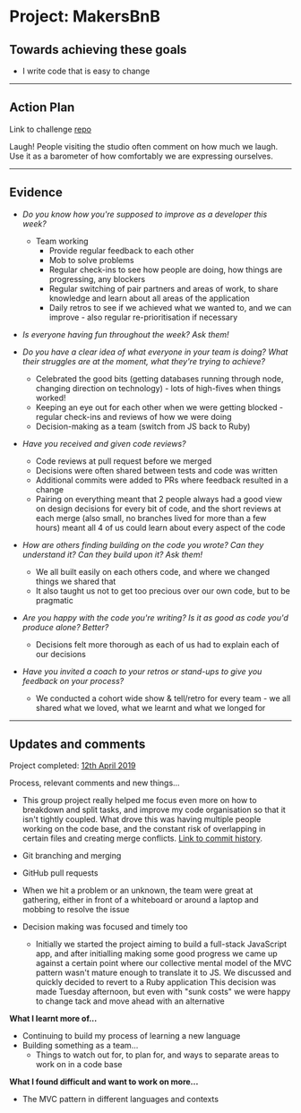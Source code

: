 # Project: MakersBnB

## Towards achieving these goals

- I write code that is easy to change

------

## Action Plan

Link to challenge [repo](https://github.com/makersacademy/course/tree/master/makersbnb)

Laugh! People visiting the studio often comment on how much we laugh. Use it as a barometer of how comfortably we are expressing ourselves.

------

## Evidence

- _Do you know how you're supposed to improve as a developer this week?_
  - Team working
    - Provide regular feedback to each other
    - Mob to solve problems
    - Regular check-ins to see how people are doing, how things are progressing, any blockers
    - Regular switching of pair partners and areas of work, to share knowledge and learn about all areas of the application
    - Daily retros to see if we achieved what we wanted to, and we can improve - also regular re-prioritisation if necessary

- _Is everyone having fun throughout the week? Ask them!_
- _Do you have a clear idea of what everyone in your team is doing? What their struggles are at the moment, what they're trying to achieve?_
  - Celebrated the good bits (getting databases running through node, changing direction on technology) - lots of high-fives when things worked!
  - Keeping an eye out for each other when we were getting blocked - regular check-ins and reviews of how we were doing
  - Decision-making as a team (switch from JS back to Ruby)

- _Have you received and given code reviews?_
  - Code reviews at pull request before we merged
  - Decisions were often shared between tests and code was written
  - Additional commits were added to PRs where feedback resulted in a change
  - Pairing on everything meant that 2 people always had a good view on design decisions for every bit of code, and the short reviews at each merge (also small, no branches lived for more than a few hours) meant all 4 of us could learn about every aspect of the code

- _How are others finding building on the code you wrote? Can they understand it? Can they build upon it? Ask them!_
  - We all built easily on each others code, and where we changed things we shared that
  - It also taught us not to get too precious over our own code, but to be pragmatic

- _Are you happy with the code you're writing? Is it as good as code you'd produce alone? Better?_
  - Decisions felt more thorough as each of us had to explain each of our decisions

- _Have you invited a coach to your retros or stand-ups to give you feedback on your process?_
  - We conducted a cohort wide show & tell/retro for every team - we all shared what we loved, what we learnt and what we longed for 

------

## Updates and comments

Project completed: [12th April 2019](https://github.com/mattTea/makersBnB)

Process, relevant comments and new things...
- This group project really helped me focus even more on how to breakdown and split tasks, and improve my code organisation so that it isn't tightly coupled. What drove this was having multiple people working on the code base, and the constant risk of overlapping in certain files and creating merge conflicts. [Link to commit history](https://github.com/mattTea/makersBnB/commits/master).

- Git branching and merging

- GitHub pull requests

- When we hit a problem or an unknown, the team were great at gathering, either in front of a whiteboard or around a laptop and mobbing to resolve the issue

- Decision making was focused and timely too
  - Initially we started the project aiming to build a full-stack JavaScript app, and after initialling making some good progress we came up against a certain point where our collective mental model of the MVC pattern wasn't mature enough to translate it to JS. We discussed and quickly decided to revert to a Ruby application
  This decision was made Tuesday afternoon, but even with "sunk costs" we were happy to change tack and move ahead with an alternative


**What I learnt more of...**

- Continuing to build my process of learning a new language
- Building something as a team...
  - Things to watch out for, to plan for, and ways to separate areas to work on in a code base


**What I found difficult and want to work on more...**

- The MVC pattern in different languages and contexts
